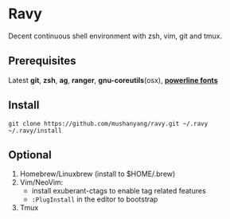 # Ravy

Decent continuous shell environment with zsh, vim, git and tmux.

## Prerequisites

Latest **git**, **zsh**, **ag**, **ranger**, **gnu-coreutils**(osx), [**powerline fonts**](https://github.com/powerline/fonts)

## Install

```
git clone https://github.com/mushanyang/ravy.git ~/.ravy
~/.ravy/install
```

## Optional

1. Homebrew/Linuxbrew (install to $HOME/.brew)
2. Vim/NeoVim:
    - install exuberant-ctags to enable tag related features
    - `:PlugInstall` in the editor to bootstrap
3. Tmux
